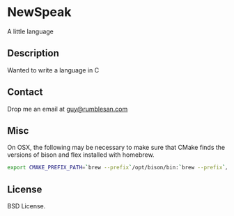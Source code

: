 # NewSpeak

A little language


## Description

Wanted to write a language in C


## Contact

Drop me an email at guy@rumblesan.com


## Misc

On OSX, the following may be necessary to make sure that CMake finds the versions of bison and flex installed with homebrew.

```bash
export CMAKE_PREFIX_PATH=`brew --prefix`/opt/bison/bin:`brew --prefix`/opt/flex/bin
```

## License

BSD License.

